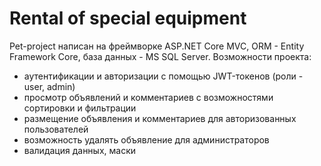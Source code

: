 # Rental of special equipment

Pet-project написан на фреймворке ASP.NET Core MVC, ORM - Entity Framework Core, база данных - MS SQL Server.
Возможности проекта:
- аутентификации и авторизации с помощью JWT-токенов (роли - user, admin)
- просмотр объявлений и комментариев с возможностями сортировки и фильтрации
- размещение объявления и комментариев для авторизованных пользователей
- возможность удалять объявление для администраторов
- валидация данных, маски

